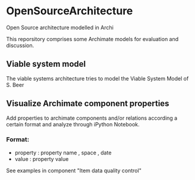 # OpenSourceArchitecture
Open Source architecture modelled in Archi

This reporsitory comprises some Archimate models for evaluation and discussion.

## Viable system model
The viable systems architecture tries to model the Viable System Model of S. Beer 


## Visualize Archimate component properties
Add properties to archimate components and/or relations according a certain format and analyze through iPython Notebook.

### Format:

  * property : property name , space , date
  * value    : property value
  
  See examples in component "Item data quality control"
  

